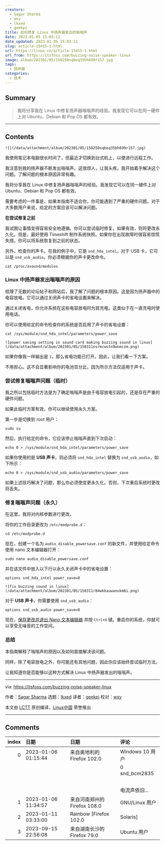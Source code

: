 ```yaml
---
creators:
  - Sagar Sharma
  - wxy
  - lkxed
  - geekpi
title: 如何修复 Linux 中扬声器发出的嗡嗡声
date: 2023-01-05 15:03:11
date_updated: 2023-01-05 15:03:11
slug: article-15415-1.html
url: https://linux.cn/article-15415-1.html
url_from: https://itsfoss.com/buzzing-noise-speaker-linux
image: album/202301/05/150250sqbeq35bh699r157.jpg
tags:
  - 扬声器
categories:
  - 技术
---
```


## Summary

> 我将分享我在 Linux 中修复扬声器嗡嗡声的经验。我发现它可以在同一硬件上对 Ubuntu、Debian 和 Pop OS 都有效。

***

<!-- more -->

## Contents

`![](/data/attachment/album/202301/05/150250sqbeq35bh699r157.jpg)`

我使用笔记本电脑很长时间了，但最近才切换到台式机上，以便进行远程工作。

我注意到我的扬声器不断发出嗡嗡声。这很烦人，让我头疼。我开始着手解决这个问题。了解问题的根本原因非常有趣。

我将分享我在 Linux 中修复扬声器嗡嗡声的经验。我发现它可以在同一硬件上对 Ubuntu、Debian 和 Pop OS 都有效。

需要考虑的一件事是，如果本指南不适合你，你可能遇到了严重的硬件问题。对于大多数用户来说，给定的方案应该可以解决问题。

**在尝试修复之前**

我试图让事情变得容易安全地遵循。你可以尝试临时修复，如果有效，则将更改永久化。但是，最好使用 Timeshift 制作系统快照。如果你在出现故障时很容易惊慌失措，你可以将系统恢复到之前的状态。

另外，检查你的声卡。在我的例子中，它是 `snd_hda_intel`。对于 USB 卡，它可以是 `snd_usb_audio`。你必须根据你的声卡更改命令。

```shell
cat /proc/asound/modules
```

### Linux 中扬声器发出嗡嗡声的原因

梳理了无数的论坛帖子和网站后，我了解了问题的根本原因。这是因为扬声器中的电容放电。它可以通过关闭声卡的省电设置来解决。

通过关闭省电，你允许系统在这些电容放电时为其充电。这类似于在一直充电时使用电话。

你可以使用给定的命令检查你的系统是否启用了声卡的省电设置：

```shell
cat /sys/module/snd_hda_intel/parameters/power_save
```

`![power saving setting in sound card making buzzing sound in linux](/data/attachment/album/202301/05/150311nsrmcwstn9wnmczm.png)`

如果你像我一样输出是 `1`，那么省电功能已打开。因此，让我们看一下方案。

不用担心。这不会显著影响你的电池百分比，因为所示方法仅适用于声卡。

### 尝试修复嗡嗡声问题（临时）

我之所以包括临时方法是为了确定嗡嗡声是由于电容放电引起的，还是存在严重的硬件问题。

如果此临时方案有效，你可以继续使用永久方案。

第一步是切换到 root 用户：

```shell
sudo su
```

然后，执行给定的命令，它应该停止嗡嗡声直到下次启动：

```shell
echo 0 > /sys/module/snd_hda_intel/parameters/power_save
```

如果你使用的是 **USB 声卡**，则必须将 `snd_hda_intel` 替换为 `snd_usb_audio`，如下所示：

```shell
echo 0 > /sys/module/snd_usb_audio/parameters/power_save
```

如果上述技巧解决了问题，那么你必须使变更永久化。否则，下次重启系统时更改将丢失。

### 修复嗡嗡声问题（永久）

在这里，我将对内核参数进行更改。

将你的工作目录更改为 `/etc/modprobe.d`：

```shell
cd /etc/modprobe.d
```

现在，创建一个名为 `audio_disable_powersave.conf` 的新文件，并使用给定命令使用 nano 文本编辑器打开：

```shell
sudo nano audio_disable_powersave.conf
```

并在该文件中放入以下行以永久关闭声卡中的省电设置：

```shell
options snd_hda_intel power_save=0
```

`![fix buzzing sound in linux](/data/attachment/album/202301/05/150311r84wkkauwanukmbi.png)`

对于 **USB 声卡**，你需要使用 `snd_usb_audio`：

```shell
options snd_usb_audio power_save=0
```

现在，[保存更改并退出 Nano 文本编辑器](https://linuxhandbook.com/nano-save-exit/) 并按 `Ctrl+X` 键。重启你的系统，你就可以享受无噪音的工作空间。

### 总结

本指南解释了嗡嗡声的原因以及如何直接解决该问题。

同样，除了电容放电之外，你可能还有其他问题，因此你应该始终尝试临时方法。

让我知道你是否能够以这种方式解决 Linux 中扬声器发出的嗡嗡声。

---

via: <https://itsfoss.com/buzzing-noise-speaker-linux>

作者：[Sagar Sharma](https://itsfoss.com/author/sagar/) 选题：[lkxed](https://github.com/lkxed) 译者：[geekpi](https://github.com/geekpi) 校对：[wxy](https://github.com/wxy)

本文由 [LCTT](https://github.com/LCTT/TranslateProject) 原创编译，[Linux中国](https://linux.cn/) 荣誉推出

***

## Comments

|   index | 日期                | 日期                                        | 评论                                                                        |
|--------:|:--------------------|:--------------------------------------------|:----------------------------------------------------------------------------|
|       0 | 2023-01-06 01:15:44 | 来自奥地利的 Firefox 102.0|Windows 10 用户  | user@raspberrypi: ~$ cat /proc/asound/modules<br />                    |
|         |                     |                                             | 0 snd_bcm2835<br />                                                    |
|         |                     |                                             | <br />                                                                 |
|         |                     |                                             | 电流声依旧...                                                               |
|       1 | 2023-01-06 11:34:57 | 来自河南郑州的 Firefox 108.0|GNU/Linux 用户 | 是不是部分机型有这个问题？我怎么从来没有遇到过呢？还是我听觉不够灵敏？ |
|       2 | 2023-01-11 03:33:00 | Rainbow [Firefox 102.0|Solaris]             | have fun                                                               |
|       3 | 2023-09-15 22:56:08 | 来自湖南长沙的 Firefox 79.0|Ubuntu 用户     | 解决了，太感谢您了！！！！！！！！                                     |
